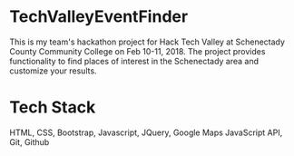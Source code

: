 # TechValleyEventFinder
This is my team's hackathon project for Hack Tech Valley at Schenectady County Community College on Feb 10-11, 2018. The project provides functionality to find places of interest in the Schenectady area and customize your results. 

# Tech Stack
HTML, CSS, Bootstrap, Javascript, JQuery, Google Maps JavaScript API, Git, Github
